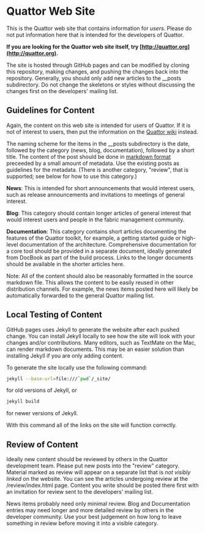 Quattor Web Site
================

This is the Quattor web site that contains information for *users*. Please do
not put information here that is intended for the developers of Quattor.

**If you are looking for the Quattor web site itself, try
[http://quattor.org](http://quattor.org).**

The site is hosted through GitHub pages and can be modified by cloning this
repository, making changes, and pushing the changes back into the repository.
Generally, you should only add new articles to the __posts subdirectory. Do
not change the skeletons or styles without discussing the changes first on the
developers' mailing list.

Guidelines for Content
----------------------

Again, the content on this web site is intended for users of Quattor. If it is
not of interest to users, then put the information on the
[Quattor wiki](https://trac.lal.in2p3.fr/Quattor) instead.

The naming scheme for the items in the __posts subdirectory is the date,
followed by the category (news, blog, documentation), followed by a short
title. The content of the post should be done in [markdown
format](http://daringfireball.net/projects/markdown/) preceeded by a small
amount of metadata. Use the existing posts as guidelines for the metadata.
(There is another category, "review", that is supported; see below for how to
use this category.)

**News**: This is intended for short announcements that would interest users,
such as release announcements and invitations to meetings of general interest.

**Blog**: This category should contain longer articles of general interest
that would interest users and people in the fabric management community.

**Documentation**: This category contains short articles documenting the
features of the Quattor toolkit, for example, a getting started guide or
high-level documentation of the architecture. Comprehensive documentation for
a core tool should be provided in a separate document, ideally generated from
DocBook as part of the build process. Links to the longer documents should be
available in the shorter articles here.

Note: All of the content should also be reasonably formatted in the source
markdown file. This allows the content to be easily reused in other
distribution channels. For example, the news items posted here will likely be
automatically forwarded to the general Quattor mailing list.

Local Testing of Content
------------------------

GitHub pages uses Jekyll to generate the website after each pushed change. You
can install Jekyll locally to see how the site will look with your changes
and/or contributions. Many editors, such as TextMate on the Mac, can render
markdown documents. This may be an easier solution than installing Jekyll if
you are only adding content.

To generate the site locally use the following command:

```bash
jekyll --base-url=file:///`pwd`/_site/
```

for old versions of Jekyll, or

```bash
jekyll build
```

for newer versions of Jekyll.


With this command all of the links on the site will function correctly.

Review of Content
-----------------

Ideally new content should be reviewed by others in the Quattor development
team. Please put new posts into the "review" category. Material marked as
review will appear on a separate list that is *not visibly linked* on the
website. You can see the articles undergoing review at the /review/index.html
page. Content you write should be posted there first with an invitation for
review sent to the developers' mailing list.

News items probably need only minimal review. Blog and Documentation entries
may need longer and more detailed review by others in the developer community.
Use your best judgement on how long to leave something in review before moving
it into a visible category.
